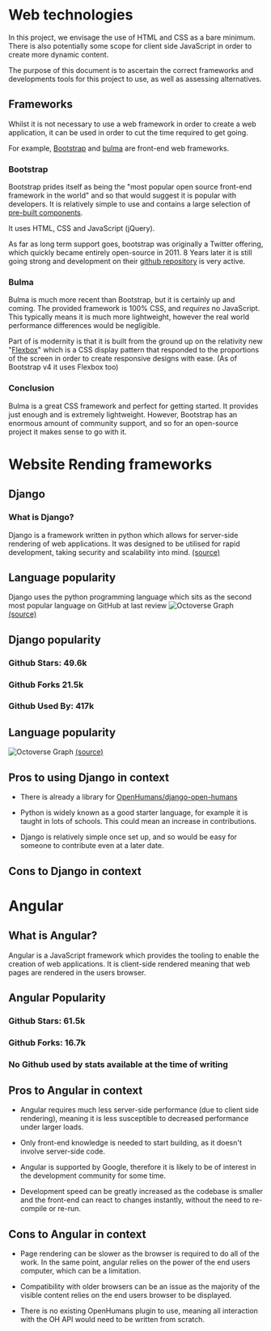 
# Web technologies

In this project, we envisage the use of HTML and CSS as a bare minimum. There is also potentially some scope for client side JavaScript in order to create more dynamic content.

The purpose of this document is to ascertain the correct frameworks and developments tools for this project to use, as well as assessing alternatives.

## Frameworks

Whilst it is not necessary to use a web framework in order to create a web application, it can be used in order to cut the time required to get going.

For example, [Bootstrap](https://getbootstrap.com) and [bulma](https://bulma.io) are front-end web frameworks.

### Bootstrap

Bootstrap prides itself as being the "most popular open source front-end framework in the world" and so that would suggest it is popular with developers. It is relatively simple to use and contains a large selection of [pre-built components](https://getbootstrap.com/docs/4.5/components/alerts/).

It uses HTML, CSS and JavaScript (jQuery).

As far as long term support goes, bootstrap was originally a Twitter offering, which quickly became entirely open-source in 2011. 8 Years later it is still going strong and development on their [github repository](https://github.com/twbs/bootstrap) is very active.

### Bulma

Bulma is much more recent than Bootstrap, but it is certainly up and coming. The provided framework is 100% CSS, and *requires* no JavaScript. This typically means it is much more lightweight, however the real world performance differences would be negligible.

Part of is modernity is that it is built from the ground up on the relativity new "[Flexbox](https://developer.mozilla.org/en-US/docs/Web/CSS/CSS_Flexible_Box_Layout/Basic_Concepts_of_Flexbox)" which is a CSS display pattern that responded to the proportions of the screen in order to create responsive designs with ease. (As of Bootstrap v4 it uses Flexbox too)

### Conclusion

Bulma is a great CSS framework and perfect for getting started. It provides just enough and is extremely lightweight. However, Bootstrap has an enormous amount of community support, and so for an open-source project it makes sense to go with it.

# Website Rending frameworks

## Django

### What is Django?

Django is a framework written in python which allows for server-side rendering of web applications. It was designed to be utilised for rapid development, taking security and scalability into mind. [(source)](https://www.djangoproject.com)

## Language popularity

Django uses the python programming language which sits as the second most popular language on GitHub at last review 
![Octoverse Graph](https://user-images.githubusercontent.com/3026030/83363562-47994080-a392-11ea-9da2-351097f7113e.png)
[(source)](https://octoverse.github.com)

## Django popularity

### Github Stars: 49.6k

### Github Forks 21.5k

### Github Used By: 417k

## Language popularity

![Octoverse Graph](https://user-images.githubusercontent.com/3026030/83363562-47994080-a392-11ea-9da2-351097f7113e.png)
[(source)](https://octoverse.github.com)

## Pros to using Django in context

* There is already a library for [OpenHumans/django-open-humans](https://github.com/OpenHumans/django-open-humans)

* Python is widely known as a good starter language, for example it is taught in lots of schools. This could mean an increase in contributions.

* Django is relatively simple once set up, and so would be easy for someone to contribute even at a later date.

## Cons to Django in context

# Angular

## What is Angular?

Angular is a JavaScript framework which provides the tooling to enable the creation of web applications. It is client-side rendered meaning that web pages are rendered in the users browser.

## Angular Popularity

### Github Stars: 61.5k

### Github Forks: 16.7k

### No Github used by stats available at the time of writing

## Pros to Angular in context

* Angular requires much less server-side performance (due to client side rendering), meaning it is less susceptible to decreased performance under larger loads.

* Only front-end knowledge is needed to start building, as it doesn't involve server-side code.

* Angular is supported by Google, therefore it is likely to be of interest in the development community for some time.

* Development speed can be greatly increased as the codebase is smaller and the front-end can react to changes instantly, without the need to re-compile or re-run.

## Cons to Angular in context

* Page rendering can be slower as the browser is required to do all of the work. In the same point, angular relies on the power of the end users computer, which can be a limitation. 

* Compatibility with older browsers can be an issue as the majority of the visible content relies on the end users browser to be displayed.

* There is no existing OpenHumans plugin to use, meaning all interaction with the OH API would need to be written from scratch.